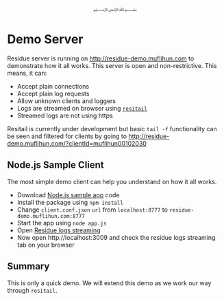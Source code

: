 <p align="center">
   ﷽
</p>

# Demo Server
Residue server is running on http://residue-demo.muflihun.com to demonstrate how it all works. This server is open and non-restrictive. This means, it can:

 * Accept plain connections
 * Accept plain log requests
 * Allow unknown clients and loggers
 * Logs are streamed on browser using [`resitail`](https://www.npmjs.com/package/resitail)
 * Streamed logs are not using https
 
Resitail is currently under development but basic `tail -f` functionality can be seen and filtered for clients by going to http://residue-demo.muflihun.com/?clientId=muflihun00102030

## Node.js Sample Client
The most simple demo client can help you understand on how it all works.

 * Download [Node.js sample app](https://github.com/muflihun/residue-node/tree/master/samples/node) code
 * Install the package using `npm install`
 * Change `client.conf.json` `url` from `localhost:8777` to `residue-demo.muflihun.com:8777`
 * Start the app using `node app.js`
 * Open [Residue logs streaming](http://residue-demo.muflihun.com/?clientId=muflihun00102030)
 * Now open http://localhost:3009 and check the residue logs streaming tab on your browser
 
## Summary
This is only a quick demo. We will extend this demo as we work our way through `resitail`.


